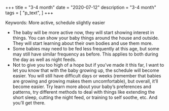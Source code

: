 +++
title = "3-4 month"
date = "2020-07-12"
description = "3-4 month"
tags = [
    "p_text",
]
+++

Keywords: More active, schedule slightly easier

* The baby will be more active now, they will start showing interest in things. You can show your baby things around the house and outside. They will start learning about their own bodies and use them more.
* Some babies may need to be fed less frequently at this age, but some may still have similar frequency as before. This applies to both during the day as well as night feeds.
* Not to give you too high of a hope but if you’ve made it this far, I want to let you know that with the baby growing up, the schedule will become easier. You will still have difficult days or weeks (remember that babies are growing and growing makes them uncomfortable), but overall, it’ll become easier. Try learn more about your baby’s preferences and patterns, try different methods to deal with things like extending the short sleep, cutting the night feed, or training to self soothe, etc. And you’ll get there.